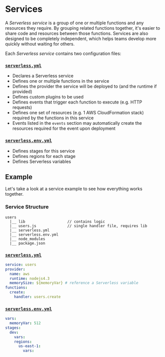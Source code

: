 # Services

A *Serverless service* is a group of one or multiple functions and any resources they require. By grouping related
functions together, it's easier to share code and resources between those functions. Services are also designed to
be completely independent, which helps teams develop more quickly without waiting for others.

Each *Serverless service* contains two configuration files:

### [`serverless.yml`](./serverless-yml.md)
  - Declares a Serverless service
  - Defines one or multiple functions in the service
  - Defines the provider the service will be deployed to (and the runtime if provided)
  - Defines custom plugins to be used
  - Defines events that trigger each function to execute (e.g. HTTP requests)
  - Defines one set of resources (e.g. 1 AWS CloudFormation stack) required by the functions in this service
  - Events listed in the `events` section may automatically create the resources required for the event upon deployment
 
### [`serverless.env.yml`](./serverless-env-yml.md)
  - Defines stages for this service
  - Defines regions for each stage
  - Defines Serverless variables

## Example

Let's take a look at a service example to see how everything works together.

### Service Structure

```
users
  |__ lib                   // contains logic
  |__ users.js              // single handler file, requires lib
  |__ serverless.yml
  |__ serverless.env.yml
  |__ node_modules
  |__ package.json
```

### [`serverless.yml`](./serverless-yml.md)

```yml
service: users
provider:
  name: aws
  runtime: nodejs4.3
  memorySize: ${memoryVar} # reference a Serverless variable
functions:
  create:
    handler: users.create
```

### [`serverless.env.yml`](./serverless-env-yml.md)

```yml
vars:
  memoryVar: 512
stages:
  dev:
    vars:
    regions:
      us-east-1:
        vars:
```
